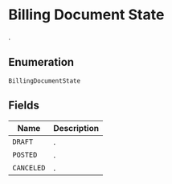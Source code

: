 # Billing Document State

.

## Enumeration

`BillingDocumentState`

## Fields

| Name | Description |
|  --- | --- |
| `DRAFT` | . |
| `POSTED` | . |
| `CANCELED` | . |
